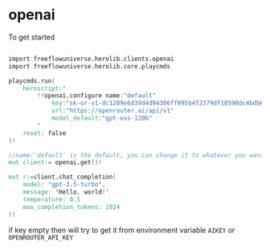 # openai

To get started

```v

import freeflowuniverse.herolib.clients.openai
import freeflowuniverse.herolib.core.playcmds

playcmds.run(
    heroscript:'
        !!openai.configure name:"default" 
            key:"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" 
            url:"https://openrouter.ai/api/v1" 
            model_default:"gpt-oss-120b"
        '
    reset: false
)!

//name:'default' is the default, you can change it to whatever you want
mut client:= openai.get()!

mut r:=client.chat_completion(
	model: "gpt-3.5-turbo",
	message: 'Hello, world!'
	temperature: 0.5
	max_completion_tokens: 1024
)!

```

if key empty then will try to get it from environment variable `AIKEY` or `OPENROUTER_API_KEY`
